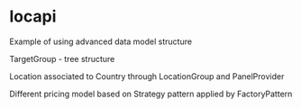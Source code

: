 locapi
======

Example of using advanced data model structure

TargetGroup - tree structure

Location associated to Country through LocationGroup and PanelProvider

Different pricing model based on Strategy pattern applied by FactoryPattern
